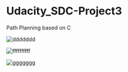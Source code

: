 # Udacity_SDC-Project3

Path Planning based on C

![ddddddd](https://user-images.githubusercontent.com/39429635/125077662-50635680-e0fc-11eb-8e40-309ea2943c5c.png)

![ffffffffff](https://user-images.githubusercontent.com/39429635/125077668-51948380-e0fc-11eb-84fd-1a03f08150b7.png)

![ggggggg](https://user-images.githubusercontent.com/39429635/125077672-52c5b080-e0fc-11eb-90ea-3b4a50dafb61.png)

